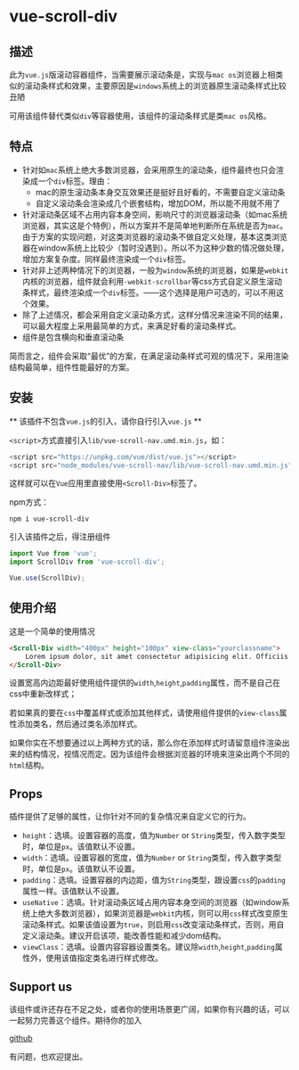# vue-scroll-div

## 描述
此为`vue.js`版滚动容器组件，当需要展示滚动条是，实现与`mac os`浏览器上相类似的滚动条样式和效果，主要原因是`windows`系统上的浏览器原生滚动条样式比较丑陋

可用该组件替代类似`div`等容器使用，该组件的滚动条样式是类`mac os`风格。

## 特点
- 针对如`mac`系统上绝大多数浏览器，会采用原生的滚动条，组件最终也只会渲染成一个`div`标签。理由：
    - mac的原生滚动条本身交互效果还是挺好且好看的，不需要自定义滚动条
    - 自定义滚动条会渲染成几个嵌套结构，增加DOM，所以能不用就不用了
- 针对滚动条区域不占用内容本身空间，影响尺寸的浏览器滚动条（如mac系统浏览器，其实这是个特例），所以方案并不是简单地判断所在系统是否为`mac`。由于方案的实现问题，对这类浏览器的滚动条不做自定义处理，基本这类浏览器在window系统上比较少（暂时没遇到）。所以不为这种少数的情况做处理，增加方案复杂度。同样最终渲染成一个`div`标签。
- 针对非上述两种情况下的浏览器，一般为`window`系统的浏览器，如果是`webkit`内核的浏览器，组件就会利用`-webkit-scrollbar`等css方式自定义原生滚动条样式，最终渲染成一个`div`标签。——这个选择是用户可选的，可以不用这个效果。
- 除了上述情况，都会采用自定义滚动条方式，这样分情况来渲染不同的结果，可以最大程度上采用最简单的方式，来满足好看的滚动条样式。
- 组件是包含横向和垂直滚动条

简而言之，组件会采取“最优”的方案，在满足滚动条样式可观的情况下，采用渲染结构最简单，组件性能最好的方案。

## 安装
** 该插件不包含`vue.js`的引入，请你自行引入`vue.js` **

`<script>`方式直接引入`lib/vue-scroll-nav.umd.min.js`，如：
```js
<script src="https://unpkg.com/vue/dist/vue.js"></script>
<script src="node_modules/vue-scroll-nav/lib/vue-scroll-nav.umd.min.js"></script>
```
这样就可以在`Vue`应用里直接使用`<Scroll-Div>`标签了。

npm方式：
```
npm i vue-scroll-div
```
引入该插件之后，得注册组件
```js
import Vue from 'vue';
import ScrollDiv from 'vue-scroll-div';

Vue.use(ScrollDiv);
```

## 使用介绍
这是一个简单的使用情况
```html
<Scroll-Div width="400px" height="100px" view-class="yourclassname">
    Lorem ipsum dolor, sit amet consectetur adipisicing elit. Officiis quas nobis praesentium nisi deserunt, fuga libero, error quia vero nulla corporis odio fugit atque et accusamus numquam. Tempora, qui numquam!
</Scroll-Div>
```
设置宽高内边距最好使用组件提供的`width`,`height`,`padding`属性，而不是自己在css中重新改样式；

若如果真的要在`css`中覆盖样式或添加其他样式，请使用组件提供的`view-class`属性添加类名，然后通过类名添加样式。

如果你实在不想要通过以上两种方式的话，那么你在添加样式时请留意组件渲染出来的结构情况，视情况而定。因为该组件会根据浏览器的环境来渲染出两个不同的`html`结构。

## Props
插件提供了足够的属性，让你针对不同的复杂情况来自定义它的行为。
- `height`：选填。设置容器的高度，值为`Number` or `String`类型，传入数字类型时，单位是`px`。该值默认不设置。
- `width`：选填。设置容器的宽度，值为`Number` or `String`类型，传入数字类型时，单位是`px`。该值默认不设置。
- `padding`：选填。设置容器的内边距，值为`String`类型，跟设置`css`的`padding`属性一样。该值默认不设置。
- `useNative`：选填。针对滚动条区域占用内容本身空间的浏览器（如window系统上绝大多数浏览器），如果浏览器是`webkit`内核，则可以用`css`样式改变原生滚动条样式。如果该值设置为`true`，则启用`css`改变滚动条样式，否则，用自定义滚动条。建议开启该项，能改善性能和减少dom结构。
- `viewClass`：选填。设置内容容器设置类名。建议除`width`,`height`,`padding`属性外，使用该值指定类名进行样式修改。

## Support us
该组件或许还存在不足之处，或者你的使用场景更广阔，如果你有兴趣的话，可以一起努力完善这个组件。期待你的加入

[github](https://github.com/pekonchan/scrollNav)

有问题，也欢迎提出。